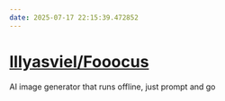 ```yaml
---
date: 2025-07-17 22:15:39.472852
---
```


# [lllyasviel/Fooocus](https://github.com/lllyasviel/Fooocus)

AI image generator that runs offline, just prompt and go